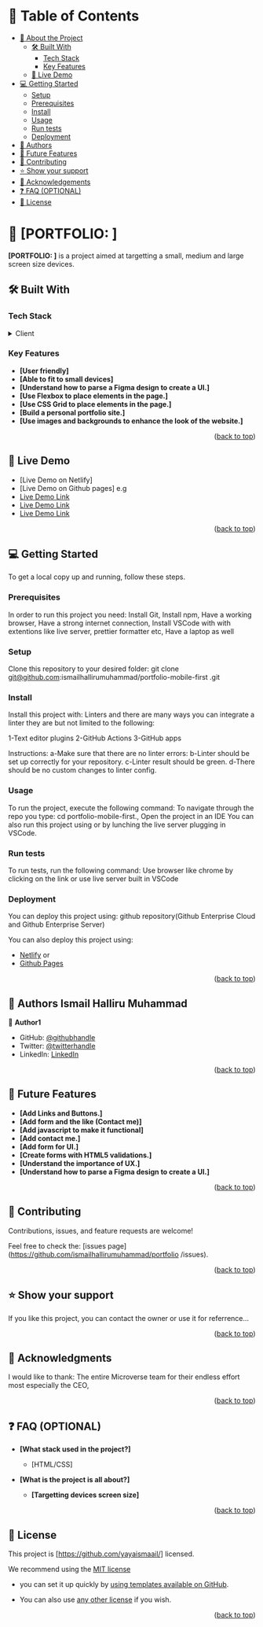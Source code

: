 <a name="readme-top"></a>

# 📗 Table of Contents

- [📖 About the Project](#about-project)
  - [🛠 Built With](#built-with)
    - [Tech Stack](#tech-stack)
    - [Key Features](#key-features)
  - [🚀 Live Demo](#live-demo)
- [💻 Getting Started](#getting-started)
  - [Setup](#setup)
  - [Prerequisites](#prerequisites)
  - [Install](#install)
  - [Usage](#usage)
  - [Run tests](#run-tests)
  - [Deployment](#deployment)
- [👥 Authors](#authors)
- [🔭 Future Features](#future-features)
- [🤝 Contributing](#contributing)
- [⭐️ Show your support](#support)
- [🙏 Acknowledgements](#acknowledgements)
- [❓ FAQ (OPTIONAL)](#faq)
- [📝 License](#license)


# 📖 [PORTFOLIO: ] <a name="about-project"></a>


**[PORTFOLIO: ]** is a project aimed at targetting a small, medium and large screen size devices.


## 🛠 Built With <a name="built-with"></a>


### Tech Stack <a name="tech-stack"></a>


<details>
  <summary>Client</summary>
  <ul>
    <li><a href="#">HTML/CSS</a></li>
  </ul>
</details>


### Key Features <a name="key-features"></a>


- **[User friendly]**
- **[Able to fit to small devices]**
- **[Understand how to parse a Figma design to create a UI.]**
- **[Use Flexbox to place elements in the page.]**
- **[Use CSS Grid to place elements in the page.]**
- **[Build a personal portfolio site.]**
- **[Use images and backgrounds to enhance the look of the  website.]**

<p align="right">(<a href="#readme-top">back to top</a>)</p>


## 🚀 Live Demo <a name="live-demo"></a>

- [Live Demo on Netlify]
- [Live Demo on Github pages] e.g
- [Live Demo Link](  https://yayaismaail.github.io/toolbar-headline.github.io/)
- [Live Demo Link](https://www.loom.com/share/814aed195b494a378b78e8a26db30dd1)
- [Live Demo Link](https://www.loom.com/share/869dc4cbfa674be3be38f2c3834403de)

<p align="right">(<a href="#readme-top">back to top</a>)</p>


## 💻 Getting Started <a name="getting-started"></a>


To get a local copy up and running, follow these steps.


### Prerequisites

In order to run this project you need:
Install Git,
Install npm,
Have a working browser,
Have a strong internet connection,
Install VSCode with with extentions like live server, prettier formatter etc,
Have a laptop as well


### Setup

Clone this repository to your desired folder:
git clone git@github.com:ismailhallirumuhammad/portfolio-mobile-first
.git


### Install

Install this project with:
Linters and there are many ways you can integrate a linter they are but not limited to the following:

1-Text editor plugins
2-GitHub Actions
3-GitHub apps

Instructions:
a-Make sure that there are no linter errors:
b-Linter should be set up correctly for your repository.
c-Linter result should be green.
d-There should be no custom changes to linter config.


### Usage

To run the project, execute the following command:
To navigate through the repo you type: cd portfolio-mobile-first.,
Open the project in an IDE
You can also run this project using or by lunching the live server plugging in VSCode.


### Run tests

To run tests, run the following command:
Use browser like chrome by clicking on the link or use live server built in VSCode


### Deployment

You can deploy this project using:
github repository(Github Enterprise Cloud and Github Enterprise Server)

You can also deploy this project using: 
- [Netlify](https://www.netlify.com/) or
- [Github Pages](https://pages.github.com/)


<p align="right">(<a href="#readme-top">back to top</a>)</p>


## 👥 Authors <a name="authors">Ismail Halliru Muhammad</a>


👤 **Author1**

- GitHub: [@githubhandle](https://github.com/ismailhallirumuhammad)
- Twitter: [@twitterhandle](https://mobile.twitter.com/IsmailhalliruM1)
- LinkedIn: [LinkedIn](https://www.linkedin.com/mwlite/in/ismail-halliru-muhammad-2a8453127)


<p align="right">(<a href="#readme-top">back to top</a>)</p>


## 🔭 Future Features <a name="future-features"></a>

- **[Add Links and Buttons.]**
- **[Add form and the like (Contact me)]**
- **[Add javascript to make it functional]**
- **[Add contact me.]**
- **[Add form for UI.]**
- **[Create forms with HTML5 validations.]**
- **[Understand the importance of UX.]**
- **[Understand how to parse a Figma design to create a UI.]**

<p align="right">(<a href="#readme-top">back to top</a>)</p>


## 🤝 Contributing <a name="contributing"></a>

Contributions, issues, and feature requests are welcome!

Feel free to check the:
 [issues page](https://github.com/ismailhallirumuhammad/portfolio
/issues).


<p align="right">(<a href="#readme-top">back to top</a>)</p>


## ⭐️ Show your support <a name="support"></a>


If you like this project, you can contact the owner or use it for referrence...


<p align="right">(<a href="#readme-top">back to top</a>)</p>


## 🙏 Acknowledgments <a name="acknowledgements"></a>


I would like to thank:
The entire Microverse team for their endless effort most especially the CEO,


<p align="right">(<a href="#readme-top">back to top</a>)</p>


## ❓ FAQ (OPTIONAL) <a name="faq"></a>


- **[What stack used in the project?]**

  - [HTML/CSS]

- **[What is the project is all about?]**

  - **[Targetting devices screen size]**

<p align="right">(<a href="#readme-top">back to top</a>)</p>


## 📝 License <a name="license"></a>

This project is [https://github.com/yayaismaail/] licensed.

We recommend using the [MIT license](https://choosealicense.com/licenses/mit/) 

- you can set it up quickly by [using templates available on GitHub](https://docs.github.com/en/communities/setting-up-your-project-for-healthy-contributions/adding-a-license-to-a-repository). 

- You can also use [any other license](https://choosealicense.com/licenses/) if you wish.

<p align="right">(<a href="#readme-top">back to top</a>)</p>